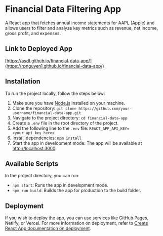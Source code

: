 # Financial Data Filtering App

A React app that fetches annual income statements for AAPL (Apple) and allows users to filter and analyze key metrics such as revenue, net income, gross profit, and expenses.

## Link to Deployed App
[https://asdf.github.io/financial-data-app/](https://rpnguyen1.github.io/financial-data-app/)

## Installation

To run the project locally, follow the steps below:

1. Make sure you have [Node.js](https://nodejs.org/) installed on your machine.
2. Clone the repository:
`git clone https://github.com/your-username/financial-data-app.git`
3. Navigate to the project directory:
`cd financial-data-app`
4. Create a `.env` file in the root directory of the project.
5. Add the following line to the `.env` file:
`REACT_APP_API_KEY=<your_api_key_here>`
6. Install dependencies:
`npm install`
7. Start the app in development mode:
   The app will be available at [http://localhost:3000](http://localhost:3000).

## Available Scripts

In the project directory, you can run:

- `npm start`: Runs the app in development mode.
- `npm run build`: Builds the app for production to the build folder.

## Deployment

If you wish to deploy the app, you can use services like GitHub Pages, Netlify, or Vercel. For more information on deployment, refer to [Create React App documentation on deployment](https://facebook.github.io/create-react-app/docs/deployment).
